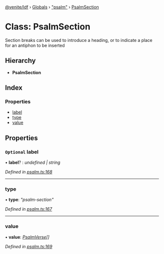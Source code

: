 [@venite/ldf](../README.md) › [Globals](../globals.md) › ["psalm"](../modules/_psalm_.md) › [PsalmSection](_psalm_.psalmsection.md)

# Class: PsalmSection

Section breaks can be used to introduce a heading, or to indicate a place for an antiphon to be inserted

## Hierarchy

* **PsalmSection**

## Index

### Properties

* [label](_psalm_.psalmsection.md#optional-label)
* [type](_psalm_.psalmsection.md#type)
* [value](_psalm_.psalmsection.md#value)

## Properties

### `Optional` label

• **label**? : *undefined | string*

*Defined in [psalm.ts:168](https://github.com/gbj/venite/blob/6d6b51f4/ldf/src/psalm.ts#L168)*

___

###  type

• **type**: *"psalm-section"*

*Defined in [psalm.ts:167](https://github.com/gbj/venite/blob/6d6b51f4/ldf/src/psalm.ts#L167)*

___

###  value

• **value**: *[PsalmVerse](_psalm_.psalmverse.md)[]*

*Defined in [psalm.ts:169](https://github.com/gbj/venite/blob/6d6b51f4/ldf/src/psalm.ts#L169)*
